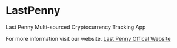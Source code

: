 # LastPenny
Last Penny Multi-sourced Cryptocurrency Tracking App

For more information visit our website.
[Last Penny Offical Website](https://emiralanyalioglu.com/lastpenny)
